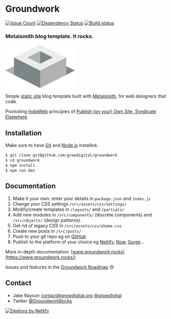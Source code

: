 # Groundwork

[![Issue Count][issue-badge]][issue-url] [![Dependency Status][dep-badge]][dep-url] [![Build status][build-badge]][build-url]

### Metalsmith blog template. It rocks.

![Groundwork logo](src/modules/components/graphics/logo/logo.png)

Simple [static site](https://www.staticgen.com/) blog template built with [Metalsmith](http://www.metalsmith.io/), for web designers that code.

Promoting [IndieWeb](https://indieweb.org/) principles of [Publish (on your) Own Site, Syndicate Elsewhere](https://indieweb.org/POSSE).

## Installation

Make sure to have [Git](https://git-scm.com/) and [Node.js](https://nodejs.org/en/) installed.

```
$ git clone git@github.com:growdigital/groundwork
$ cd groundwork
$ npm install
$ npm run dev
```

## Documentation

1. Make it your own: enter your details in `package.json` and `index.js`
2. Change your CSS settings `/src/assets/css/settings/`
3. Modify/create templates in `/layouts/` and `/partials/`
4. Add new modules in `/src/components/` (discrete components) and `/src/objects/` (design patterns).
5. Get rid of legacy CSS in `/src/assets/css/shame.css`
6. Create new posts in `/src/posts/`
7. Push to your git repo eg on [GitHub](https://github.com/)
8. Publish to the platform of your choice eg [Netlify](https://www.netlify.com), [Now](https://zeit.co/now), [Surge](https://surge.sh/)…

More in-depth documentation: [www.groundwork.rocks](https://www.groundwork.rocks/)

Issues and features in the [Groundwork Roadmap](https://github.com/growdigital/groundwork/projects/1) 😍

## Contact

* Jake Rayson [contact@growdigital.org](contact@growdigital.org) [@growdigital](https://twitter.com/growdigital)
* Twitter [@GroundworkRocks](https://twitter.com/GroundworkRocks)

[![Deploys by Netlify](https://www.netlify.com/img/global/badges/netlify-dark.svg)](https://www.netlify.com)

[issue-badge]: https://codeclimate.com/github/growdigital/groundwork/badges/issue_count.svg
[issue-url]: https://codeclimate.com/github/growdigital/groundwork/issues
[dep-badge]: https://www.versioneye.com/user/projects/599ca850368b08141959f90f/badge.svg?style=flat-square
[dep-url]: https://www.versioneye.com/user/projects/58d97d9226a5bb002b54bea2
[build-badge]: https://travis-ci.org/growdigital/groundwork.svg?branch=master
[build-url]: https://travis-ci.org/growdigital/groundwork
